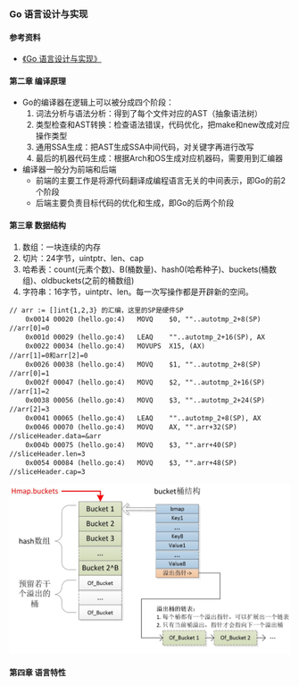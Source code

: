 ### Go 语言设计与实现

#### 参考资料
* [《Go 语言设计与实现》](https://book.douban.com/subject/35635836/)

#### 第二章 编译原理
* Go的编译器在逻辑上可以被分成四个阶段：
  1. 词法分析与语法分析：得到了每个文件对应的AST（抽象语法树）
  1. 类型检查和AST转换：检查语法错误，代码优化，把make和new改成对应操作类型
  1. 通用SSA生成：把AST生成SSA中间代码，对关键字再进行改写
  1. 最后的机器代码生成：根据Arch和OS生成对应机器码，需要用到汇编器
* 编译器一般分为前端和后端
  * 前端的主要工作是将源代码翻译成编程语言无关的中间表示，即Go的前2个阶段
  * 后端主要负责目标代码的优化和生成，即Go的后两个阶段

#### 第三章 数据结构
1. 数组：一块连续的内存
1. 切片：24字节，uintptr、len、cap
1. 哈希表：count(元素个数)、B(桶数量)、hash0(哈希种子)、buckets(桶数组)、oldbuckets(之前的桶数组)
1. 字符串：16字节，uintptr、len。每一次写操作都是开辟新的空间。

```
// arr := []int{1,2,3} 的汇编，这里的SP是硬件SP
	0x0014 00020 (hello.go:4)	MOVQ	$0, ""..autotmp_2+8(SP)  //arr[0]=0
	0x001d 00029 (hello.go:4)	LEAQ	""..autotmp_2+16(SP), AX 
	0x0022 00034 (hello.go:4)	MOVUPS	X15, (AX)                //arr[1]=0和arr[2]=0
	0x0026 00038 (hello.go:4)	MOVQ	$1, ""..autotmp_2+8(SP)  //arr[0]=1
	0x002f 00047 (hello.go:4)	MOVQ	$2, ""..autotmp_2+16(SP) //arr[1]=2
	0x0038 00056 (hello.go:4)	MOVQ	$3, ""..autotmp_2+24(SP) //arr[2]=3
	0x0041 00065 (hello.go:4)	LEAQ	""..autotmp_2+8(SP), AX  
	0x0046 00070 (hello.go:4)	MOVQ	AX, "".arr+32(SP)        //sliceHeader.data=&arr  
	0x004b 00075 (hello.go:4)	MOVQ	$3, "".arr+40(SP)        //sliceHeader.len=3
	0x0054 00084 (hello.go:4)	MOVQ	$3, "".arr+48(SP)        //sliceHeader.cap=3
```

![Map](../images/go-map-struct.jpg)

#### 第四章 语言特性
